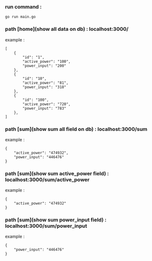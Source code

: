 ### run command :
```
go run main.go 
```
### path [home](show all data on db) : localhost:3000/
example : 
```
[
    {
        "id": "1",
        "active_power": "100",
        "power_input": "200"
    },
    {
        "id": "10",
        "active_power": "81",
        "power_input": "318"
    },
    {
        "id": "100",
        "active_power": "720",
        "power_input": "783"
    },
]
```

### path [sum](show sum all field on db) : localhost:3000/sum
example : 
```
{
    "active_power": "474932",
    "power_input": "446476"
}
```

### path [sum](show sum active_power field) : localhost:3000/sum/active_power
example : 
```
{
    "active_power": "474932"
}
```

### path [sum](show sum power_input field) : localhost:3000/sum/power_input
example : 
```
{
    "power_input": "446476"
}
```